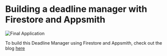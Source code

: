 # Building a deadline manager with Firestore and Appsmith

![Final Application](https://user-images.githubusercontent.com/55969597/197471334-97e74267-dd4c-4023-b29b-cb9e81061a4c.gif)

To build this Deadline Manager using Firestore and Appsmith, check out the blog [here]()
